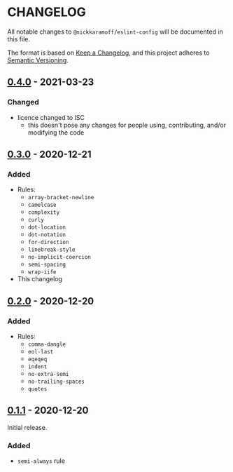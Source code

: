 # CHANGELOG

All notable changes to `@nickkaramoff/eslint-config` will be documented in this file.

The format is based on [Keep a Changelog], and this project adheres to [Semantic Versioning].

## [0.4.0] - 2021-03-23

### Changed

- licence changed to ISC
  - this doesn't pose any changes for people using, contributing, and/or modifying the code

## [0.3.0] - 2020-12-21

### Added

- Rules:
  - `array-bracket-newline`
  - `camelcase`
  - `complexity`
  - `curly`
  - `dot-location`
  - `dot-notation`
  - `for-direction`
  - `linebreak-style`
  - `no-implicit-coercion`
  - `semi-spacing`
  - `wrap-iife`
- This changelog

## [0.2.0] - 2020-12-20

### Added

- Rules:
  - `comma-dangle`
  - `eol-last`
  - `eqeqeq`
  - `indent`
  - `no-extra-semi`
  - `no-trailing-spaces`
  - `quotes`

## [0.1.1] - 2020-12-20

Initial release.

### Added

- `semi-always` rule

[0.4.0]: https://github.com/NickKaramoff/eslint-config/compare/v0.3.0...v0.4.0
[0.3.0]: https://github.com/nickkaramoff/eslint-config/compare/v0.2.0...v0.3.0
[0.2.0]: https://github.com/nickkaramoff/eslint-config/compare/v0.1.1...v0.2.0
[0.1.1]: https://github.com/NickKaramoff/eslint-config/compare/72fd5e913d65577c0e50f19ff16155d53613d4d0...v0.1.1

[Keep a Changelog]: https://keepachangelog.com/en/1.0.0/
[Semantic Versioning]: https://semver.org/spec/v2.0.0.html
